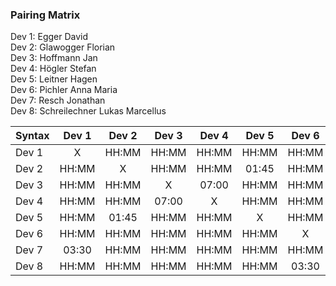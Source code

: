 ### Pairing Matrix
Dev 1: Egger David <br/>
Dev 2: Glawogger Florian <br/>
Dev 3: Hoffmann Jan <br/>
Dev 4: Högler Stefan <br/>
Dev 5: Leitner Hagen <br/>
Dev 6: Pichler Anna Maria <br/>
Dev 7: Resch Jonathan <br/>
Dev 8: Schreilechner Lukas Marcellus <br/>


| Syntax      | Dev 1   	  | Dev 2   	  | Dev 3   	  | Dev 4   	  | Dev 5   	  | Dev 6   	  | Dev 7   	  | Dev 8   	  |
| :---        |    :----:   |    :----:   |    :----:   |    :----:   |    :----:   |    :----:   |    :----:   |    :----:   |
| Dev 1       | X           | HH:MM       | HH:MM       | HH:MM       | HH:MM       | HH:MM       | 03:30       | HH:MM       |
| Dev 2       | HH:MM       | X           | HH:MM       | HH:MM       | 01:45       | HH:MM       | HH:MM       | HH:MM       |
| Dev 3       | HH:MM       | HH:MM       | X           | 07:00       | HH:MM       | HH:MM       | HH:MM       | HH:MM       |
| Dev 4       | HH:MM       | HH:MM       | 07:00       | X           | HH:MM       | HH:MM       | HH:MM       | HH:MM       |
| Dev 5       | HH:MM       | 01:45       | HH:MM       | HH:MM       | X           | HH:MM       | HH:MM       | HH:MM       |
| Dev 6       | HH:MM       | HH:MM       | HH:MM       | HH:MM       | HH:MM       | X           | HH:MM       | 03:30       |
| Dev 7       | 03:30       | HH:MM       | HH:MM       | HH:MM       | HH:MM       | HH:MM       | X           | HH:MM       |
| Dev 8       | HH:MM       | HH:MM       | HH:MM       | HH:MM       | HH:MM       | 03:30       | HH:MM       | X           |
